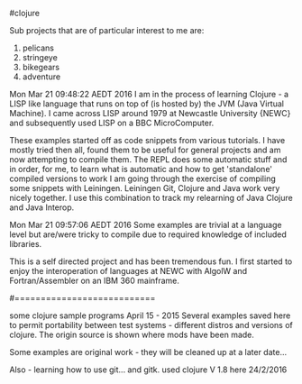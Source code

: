 #clojure

Sub projects that are of particular interest to me are:<ol>
<li>pelicans
</li><li>stringeye
</li><li>bikegears
</li><li>adventure
</li>
</ol>

Mon Mar 21 09:48:22 AEDT 2016 
I am in the process of learning Clojure - a LISP like language that runs on top of (is hosted by) the JVM (Java Virtual Machine). I came across LISP around 1979 at Newcastle University {NEWC} and subsequently used LISP on a BBC MicroComputer.

These examples started off as code snippets from various tutorials. I have mostly tried then all, found them to be useful for general projects and am now attempting to compile them. The REPL does some automatic stuff and in order, for me, to learn what is automatic and how to get 'standalone' compiled versions to work I am going through the exercise of compiling some snippets with Leiningen. Leiningen Git, Clojure and Java work very nicely together. I use this combination to track my relearning of Java Clojure and Java Interop.  

Mon Mar 21 09:57:06 AEDT 2016 
Some examples are trivial at a language level but are/were tricky to compile due to required knowledge of included libraries.

This is a self directed project and has been tremendous fun. I first started to enjoy the interoperation of languages at NEWC with AlgolW and Fortran/Assembler on an IBM 360 mainframe.



#===========================

some clojure sample programs 
April 15 - 2015
Several examples saved here to permit portability between test systems - different distros and versions of clojure.
The origin source is shown where mods have been made.

Some examples are original work - they will be cleaned up at a later date...

Also - learning how to use git...   and gitk.
used clojure V 1.8 here 24/2/2016

